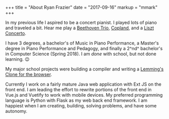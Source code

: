 +++
title = "About Ryan Frazier"
date = "2017-09-16"
markup = "mmark"
+++

In my previous life I aspired to be a concert pianist. I played lots of piano and traveled a bit. Hear me play a [Beethoven Trio](https://youtu.be/psRoQK_j0pY), [Copland](https://youtu.be/T8n5tYnc5sY), and a [Liszt Concerto](https://youtu.be/LePrhMvuE1k).

I have 3 degrees, a bachelor's of Music in Piano Performance, a Master's degree in Piano Performance and Pedagogy, and finally a 2^nd^ bachelor's in Computer Science (Spring 2018). I am *done* with school, but not done learning. :wink:

My major school projects were building a compiler and writing a [Lemming's Clone for the browser](://github.com/pianomanfrazier/lemmings-clone).

Currently I work on a fairly mature Java web application with Ext JS on the front end. I am leading the effort to rewrite portions of the front end in Vue.js and Vuetify to work with mobile devices. My preferred programming language is Python with Flask as my web back end framework. I am happiest when I am creating, building, solving problems, and have some autonomy.
